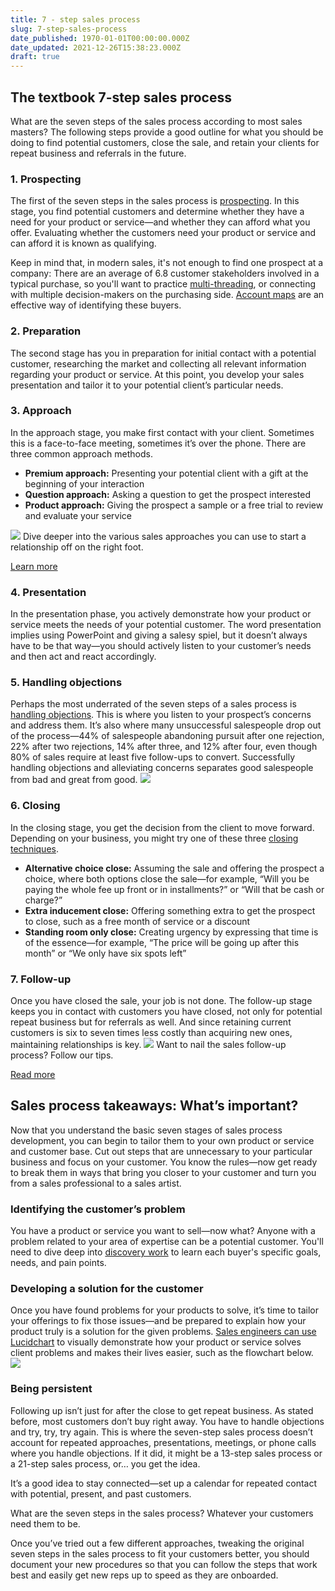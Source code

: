 ```yaml
---
title: 7 - step sales process
slug: 7-step-sales-process
date_published: 1970-01-01T00:00:00.000Z
date_updated: 2021-12-26T15:38:23.000Z
draft: true
---
```


## ****The textbook 7-step sales process****

What are the seven steps of the sales process according to most sales masters? The following steps provide a good outline for what you should be doing to find potential customers, close the sale, and retain your clients for repeat business and referrals in the future.

### ****1. Prospecting****

The first of the seven steps in the sales process is [prospecting](https://www.lucidchart.com/blog/sales-prospecting-tips). In this stage, you find potential customers and determine whether they have a need for your product or service—and whether they can afford what you offer. Evaluating whether the customers need your product or service and can afford it is known as qualifying.

Keep in mind that, in modern sales, it's not enough to find one prospect at a company: There are an average of 6.8 customer stakeholders involved in a typical purchase, so you'll want to practice [multi-threading](https://www.lucidchart.com/blog/multi-threaded-sales-approach), or connecting with multiple decision-makers on the purchasing side. [Account maps](https://www.lucidchart.com/blog/benefits-of-account-mapping) are an effective way of identifying these buyers.

### ****2. Preparation****

The second stage has you in preparation for initial contact with a potential customer, researching the market and collecting all relevant information regarding your product or service. At this point, you develop your sales presentation and tailor it to your potential client’s particular needs.

### ****3. Approach****

In the approach stage, you make first contact with your client. Sometimes this is a face-to-face meeting, sometimes it’s over the phone. There are three common approach methods.

- ****Premium approach:**** Presenting your potential client with a gift at the beginning of your interaction
- ****Question approach:**** Asking a question to get the prospect interested
- ****Product approach:**** Giving the prospect a sample or a free trial to review and evaluate your service

![](https://d2slcw3kip6qmk.cloudfront.net/marketing/blog/2020Q2/handoffs-to-cs/visuals-bridging-the-gap-cta.png)
Dive deeper into the various sales approaches you can use to start a relationship off on the right foot.

[Learn more](https://www.lucidchart.com/blog/4-effective-sales-approaches)

### ****4. Presentation****

In the presentation phase, you actively demonstrate how your product or service meets the needs of your potential customer. The word presentation implies using PowerPoint and giving a salesy spiel, but it doesn’t always have to be that way—you should actively listen to your customer’s needs and then act and react accordingly.

### ****5. Handling objections****

Perhaps the most underrated of the seven steps of a sales process is [handling objections](https://www.lucidchart.com/blog/5-key-insights-for-handling-sales-objections). This is where you listen to your prospect’s concerns and address them. It’s also where many unsuccessful salespeople drop out of the process—44% of salespeople abandoning pursuit after one rejection, 22% after two rejections, 14% after three, and 12% after four, even though 80% of sales require at least five follow-ups to convert. Successfully handling objections and alleviating concerns separates good salespeople from bad and great from good.
![](https://d2slcw3kip6qmk.cloudfront.net/marketing/blog/2017Q4/7-step-sales-process/objections-flowchart-example.png)
### ****6. Closing****

In the closing stage, you get the decision from the client to move forward. Depending on your business, you might try one of these three [closing techniques](https://www.lucidchart.com/blog/sales-closing-techniques).

- ****Alternative choice close:**** Assuming the sale and offering the prospect a choice, where both options close the sale—for example, “Will you be paying the whole fee up front or in installments?” or “Will that be cash or charge?”
- ****Extra inducement close:**** Offering something extra to get the prospect to close, such as a free month of service or a discount
- ****Standing room only close:**** Creating urgency by expressing that time is of the essence—for example, “The price will be going up after this month” or “We only have six spots left”

### ****7. Follow-up****

Once you have closed the sale, your job is not done. The follow-up stage keeps you in contact with customers you have closed, not only for potential repeat business but for referrals as well. And since retaining current customers is six to seven times less costly than acquiring new ones, maintaining relationships is key.
![](https://cdn-cashy-static-assets.lucidchart.com/marketing/blog/updates/sales-processes-cta.png)
Want to nail the sales follow-up process? Follow our tips.

[Read more](https://www.lucidchart.com/blog/sales-follow-up-process)

## ****Sales process takeaways: What’s important?****

Now that you understand the basic seven stages of sales process development, you can begin to tailor them to your own product or service and customer base. Cut out steps that are unnecessary to your particular business and focus on your customer. You know the rules—now get ready to break them in ways that bring you closer to your customer and turn you from a sales professional to a sales artist.

### ****Identifying the customer’s problem****

You have a product or service you want to sell—now what? Anyone with a problem related to your area of expertise can be a potential customer. You'll need to dive deep into [discovery work](https://www.lucidchart.com/blog/how-mastering-the-discovery-call-improves-buyer-experience) to learn each buyer's specific goals, needs, and pain points.

### ****Developing a solution for the customer****

Once you have found problems for your products to solve, it’s time to tailor your offerings to fix those issues—and be prepared to explain how your product truly is a solution for the given problems. [Sales engineers can use Lucidchart](https://www.lucidchart.com/blog/how-sales-engineers-can-save-time-in-lucidchart) to visually demonstrate how your product or service solves client problems and makes their lives easier, such as the flowchart below.
![](https://d2slcw3kip6qmk.cloudfront.net/marketing/blog/2017Q4/7-step-sales-process/quarterly-planning-before-and-after-lucidchart.png)
### ****Being persistent****

Following up isn’t just for after the close to get repeat business. As stated before, most customers don’t buy right away. You have to handle objections and try, try, try again. This is where the seven-step sales process doesn’t account for repeated approaches, presentations, meetings, or phone calls where you handle objections. If it did, it might be a 13-step sales process or a 21-step sales process, or… you get the idea.

It’s a good idea to stay connected—set up a calendar for repeated contact with potential, present, and past customers.

What are the seven steps in the sales process? Whatever your customers need them to be.

Once you’ve tried out a few different approaches, tweaking the original seven steps in the sales process to fit your customers better, you should document your new procedures so that you can follow the steps that work best and easily get new reps up to speed as they are onboarded.
